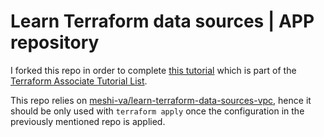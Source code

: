 # Learn Terraform data sources | APP repository

I forked this repo in order to complete [this tutorial](https://learn.hashicorp.com/tutorials/terraform/data-sources?in=terraform/certification-associate-tutorials) which is part of the [Terraform Associate Tutorial List](https://learn.hashicorp.com/collections/terraform/certification-associate-tutorials).

This repo relies on [meshi-va/learn-terraform-data-sources-vpc](https://github.com/meshi-va/learn-terraform-data-sources-vpc), hence it should be only used with `terraform apply` once the configuration in the previously mentioned repo is applied.

